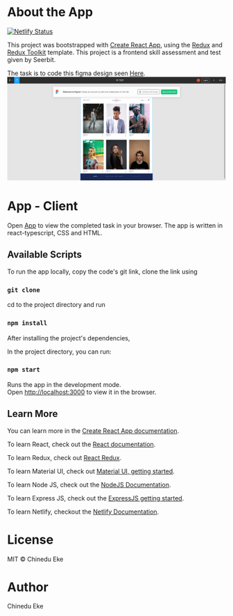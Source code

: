 # About the App

[![Netlify Status](https://api.netlify.com/api/v1/badges/81633411-4b9e-4f84-acb5-8d3940cfed41/deploy-status)](https://app.netlify.com/sites/seerbit-fe-test-chinedu/deploys)

This project was bootstrapped with [Create React App](https://github.com/facebook/create-react-app), using the [Redux](https://redux.js.org/) and [Redux Toolkit](https://redux-toolkit.js.org/) template. This project is a
frontend skill assessment and test given by Seerbit.

The task is to code this figma design seen [Here](https://www.figma.com/file/e04sjvE3tYs10nmkkHwM3n/FE-TEST?node-id=1%3A3).
![Screenshot](https://github.com/chayyccee/seerbit_fe_test/blob/main/src/assets/images/screenshot/Screenshot%202022-03-11%20025642.png)

# App - Client

Open [App](https://seerbit-fe-test-chinedu.netlify.app/) to view the completed task in your browser.
The app is written in react-typescript, CSS and HTML.

## Available Scripts

To run the app locally,
copy the code's git link, clone the link using

### `git clone`

cd to the project directory and run

### `npm install`

After installing the project's dependencies,

In the project directory, you can run:

### `npm start`

Runs the app in the development mode.\
Open [http://localhost:3000](http://localhost:3000) to view it in the browser.

## Learn More

You can learn more in the [Create React App documentation](https://facebook.github.io/create-react-app/docs/getting-started).

To learn React, check out the [React documentation](https://reactjs.org/).

To learn Redux, check out [React Redux](https://react-redux.js.org/).

To learn Material UI, check out [Material UI, getting started](https://material-ui.com/getting-started/installation/).

To learn Node JS, check out the [NodeJS Documentation](https://nodejs.org/en/docs/).

To learn Express JS, check out the [ExpressJS getting started](http://expressjs.com/en/starter/installing.html).

To learn Netlify, checkout the [Netlify Documentation](https://docs.netlify.com/).

# License

  MIT © Chinedu Eke  

# Author

  Chinedu Eke
